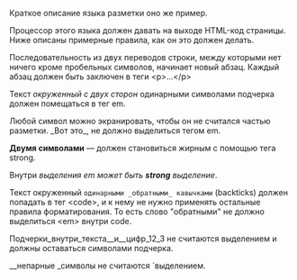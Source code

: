 Краткое описание языка разметки
оно же пример.

Процессор этого языка должен давать на выходе HTML-код страницы.
Ниже описаны примерные правила, как он это должен делать.

Последовательность из двух переводов строки, 
между которыми нет ничего кроме пробельных символов, начинает новый абзац. 
Каждый абзац должен быть заключен в теги &lt;p&gt;...&lt;/p&gt;
  
Текст _окруженный с двух сторон_  одинарными символами подчерка 
должен помещаться в тег em.
     
Любой символ можно экранировать, чтобы он не считался частью разметки. 
\_Вот это\_, не должно выделиться тегом em.

__Двумя символами__ — должен становиться жирным с помощью тега strong.

Внутри _выделения em может быть __strong__ выделение_.

Текст окруженный `одинарными _обратными_ кавычками` (backticks) должен попадать в тег &lt;code&gt;,
и к нему не нужно применять остальные правила форматирования. 
То есть слово "обратными" не должно выделиться &lt;em&gt; внутри code.

Подчерки_внутри_текста__и__цифр_12_3 не считаются выделением и должны оставаться символами подчерка.

__непарные _символы не считаются `выделением.